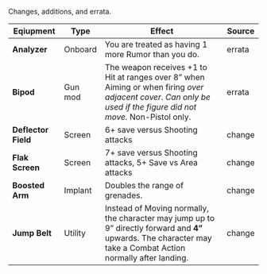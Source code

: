 Changes, additions, and errata.


| Eqiupment           | Type    | Effect                                                                                                                                                            | Source |
| ------------------- | ------- | ----------------------------------------------------------------------------------------------------------------------------------------------------------------- | ------ |
| **Analyzer**        | Onboard | You are treated as having 1 more Rumor than you do.                                                                                                               | errata |
| **Bipod**           | Gun mod | The weapon receives +1 to Hit at ranges over 8” when Aiming or when firing *over adjacent cover*. *Can only be used if the figure did not move.* Non-Pistol only. | errata |
| **Deflector Field** | Screen  | 6+ save versus Shooting attacks                                                                                                                                   | change |
| **Flak Screen**     | Screen  | 7+ save versus Shooting attacks, 5+ Save vs Area attacks                                                                                                          | change |
| **Boosted Arm**     | Implant | Doubles the range of grenades.                                                                                                                                    | change |
| **Jump Belt**       | Utility | Instead of Moving normally, the character may jump up to 9” directly forward and **4”** upwards. The character may take a Combat Action normally after landing.   | change |

